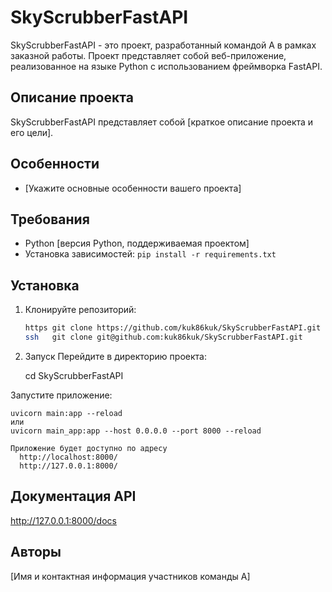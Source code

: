 # SkyScrubberFastAPI

SkyScrubberFastAPI - это проект, разработанный командой А в рамках заказной работы. Проект представляет собой веб-приложение, реализованное на языке Python с использованием фреймворка FastAPI.

## Описание проекта

SkyScrubberFastAPI представляет собой [краткое описание проекта и его цели].

## Особенности

- [Укажите основные особенности вашего проекта]

## Требования
- Python [версия Python, поддерживаемая проектом]
- Установка зависимостей: `pip install -r requirements.txt`

## Установка

1. Клонируйте репозиторий:
   
   ```bash
   https git clone https://github.com/kuk86kuk/SkyScrubberFastAPI.git
   ssh   git clone git@github.com:kuk86kuk/SkyScrubberFastAPI.git

2. Запуск
Перейдите в директорию проекта:

   cd SkyScrubberFastAPI

Запустите приложение:

    uvicorn main:app --reload
    или
    uvicorn main_app:app --host 0.0.0.0 --port 8000 --reload

    Приложение будет доступно по адресу 
      http://localhost:8000/
      http://127.0.0.1:8000/

## Документация API
   http://127.0.0.1:8000/docs

## Авторы
   [Имя и контактная информация участников команды А]